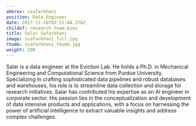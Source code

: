 ```yaml
---
abbrev: ssafarkhani
position: Data Engineer
date: 2017-11-26T03:52:04.376Z
childof: research-team-bios
title: Salar Safarkhani
image: ssafarkhani_full.jpg
thumb: ssafarkhani_thumb.jpg
weight: 108
---
```

Salar is a data engineer at the Eviction Lab. He holds a Ph.D. in Mechanical Engineering and Computational Science from Purdue University. Specializing in crafting sophisticated data pipelines and robust databases and warehouses, his role is to streamline data collection and storage for research initiatives. Salar has contributed his expertise as an AI engineer in corporate sector. His passion lies in the conceptualization and development of data intensive products and applications, with a focus on harnessing the power of artificial intelligence to extract valuable insights and address complex challenges.

